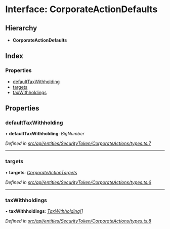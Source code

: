 # Interface: CorporateActionDefaults

## Hierarchy

* **CorporateActionDefaults**

## Index

### Properties

* [defaultTaxWithholding](corporateactiondefaults.md#defaulttaxwithholding)
* [targets](corporateactiondefaults.md#targets)
* [taxWithholdings](corporateactiondefaults.md#taxwithholdings)

## Properties

###  defaultTaxWithholding

• **defaultTaxWithholding**: *BigNumber*

*Defined in [src/api/entities/SecurityToken/CorporateActions/types.ts:7](https://github.com/PolymathNetwork/polymesh-sdk/blob/56921667/src/api/entities/SecurityToken/CorporateActions/types.ts#L7)*

___

###  targets

• **targets**: *[CorporateActionTargets](corporateactiontargets.md)*

*Defined in [src/api/entities/SecurityToken/CorporateActions/types.ts:6](https://github.com/PolymathNetwork/polymesh-sdk/blob/56921667/src/api/entities/SecurityToken/CorporateActions/types.ts#L6)*

___

###  taxWithholdings

• **taxWithholdings**: *[TaxWithholding](taxwithholding.md)[]*

*Defined in [src/api/entities/SecurityToken/CorporateActions/types.ts:8](https://github.com/PolymathNetwork/polymesh-sdk/blob/56921667/src/api/entities/SecurityToken/CorporateActions/types.ts#L8)*
